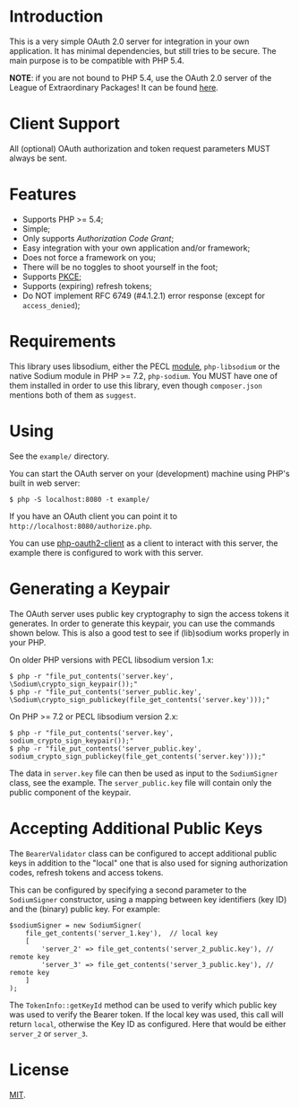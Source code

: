 # Introduction
This is a very simple OAuth 2.0 server for integration in your own application. 
It has minimal dependencies, but still tries to be secure. The main purpose is 
to be compatible with PHP 5.4.

**NOTE**: if you are not bound to PHP 5.4, use the OAuth 2.0 server of 
the League of Extraordinary Packages! It can be found 
[here](https://oauth2.thephpleague.com/).

# Client Support

All (optional) OAuth authorization and token request parameters MUST always be
sent.

# Features

- Supports PHP >= 5.4;
- Simple;
- Only supports _Authorization Code Grant_;
- Easy integration with your own application and/or framework;
- Does not force a framework on you;
- There will be no toggles to shoot yourself in the foot;
- Supports [PKCE](https://tools.ietf.org/html/rfc7636);
- Supports (expiring) refresh tokens;
- Do NOT implement RFC 6749 (#4.1.2.1) error response (except for 
  `access_denied`);

# Requirements

This library uses libsodium, either the PECL 
[module](https://github.com/jedisct1/libsodium-php), `php-libsodium` or the 
native Sodium module in PHP >= 7.2, `php-sodium`. You MUST have one of them 
installed in order to use this library, even though `composer.json` mentions
both of them as `suggest`.

# Using

See the `example/` directory.

You can start the OAuth server on your (development) machine using PHP's built
in web server:

    $ php -S localhost:8080 -t example/

If you have an OAuth client you can point it to 
`http://localhost:8080/authorize.php`.

You can use [php-oauth2-client](https://github.com/fkooman/php-oauth2-client/) 
as a client to interact with this server, the example there is configured 
to work with this server.

# Generating a Keypair

The OAuth server uses public key cryptography to sign the access tokens it 
generates. In order to generate this keypair, you can use the commands shown 
below. This is also a good test to see if (lib)sodium works properly in your
PHP.

On older PHP versions with PECL libsodium version 1.x:

    $ php -r "file_put_contents('server.key', \Sodium\crypto_sign_keypair());"
    $ php -r "file_put_contents('server_public.key', \Sodium\crypto_sign_publickey(file_get_contents('server.key')));"

On PHP >= 7.2 or PECL libsodium version 2.x:

    $ php -r "file_put_contents('server.key', sodium_crypto_sign_keypair());"
    $ php -r "file_put_contents('server_public.key', sodium_crypto_sign_publickey(file_get_contents('server.key')));"

The data in `server.key` file can then be used as input to the `SodiumSigner` 
class, see the example. The `server_public.key` file will contain only the 
public component of the keypair.

# Accepting Additional Public Keys

The `BearerValidator` class can be configured to accept additional public keys 
in addition to the "local" one that is also used for signing authorization 
codes, refresh tokens and access tokens.

This can be configured by specifying a second parameter to the `SodiumSigner` 
constructor, using a mapping between key identifiers (key ID) and the 
(binary) public key. For example:

    $sodiumSigner = new SodiumSigner(
        file_get_contents('server_1.key'),  // local key
        [
            'server_2' => file_get_contents('server_2_public.key'), // remote key
            'server_3' => file_get_contents('server_3_public.key'), // remote key
        ]
    );

The `TokenInfo::getKeyId` method can be used to verify which public key was 
used to verify the Bearer token. If the local key was used, this call will 
return `local`, otherwise the Key ID as configured. Here that would be either 
`server_2` or `server_3`.

# License

[MIT](LICENSE).
